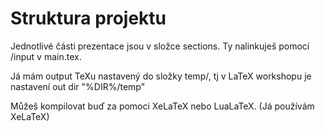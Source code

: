 # Struktura projektu

Jednotlivé části prezentace jsou v složce sections. Ty nalinkuješ pomocí /input v main.tex.

Já mám output TeXu nastavený do složky temp/, tj v LaTeX workshopu je nastavení out dir "%DIR%/temp"

Můžeš kompilovat buď za pomoci XeLaTeX nebo LuaLaTeX. (Já používám XeLaTeX)